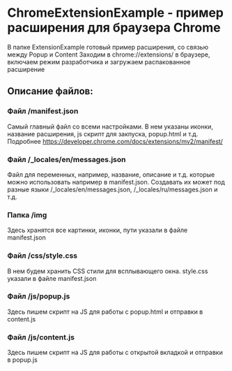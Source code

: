 # ChromeExtensionExample - пример расширения для браузера Chrome
В папке ExtensionExample готовый пример расширения, со связью между Popup и Content
Заходим в chrome://extensions/ в браузере, включаем режим разработчика и загружаем распакованное расширение

## Описание файлов:
### Файл /manifest.json
Cамый главный файл со всеми настройками. В нем указаны иконки, название расширения, js скрипт для закпуска, popup.html и т.д.
Подробнее https://developer.chrome.com/docs/extensions/mv2/manifest/
### Файл /_locales/en/messages.json
Файл для переменных, например, название, описание и т.д. которые можно использовать например в manifest.json.
Создавать их может под разные языки /_locales/en/messages.json, /_locales/ru/messages.json и т.д.
### Папка  /img
Здесь хранятся все картинки, иконки, пути указали в файле manifest.json
### Файл  /css/style.css
В нем будем хранить CSS стили для всплывающего окна. style.css указали в файле manifest.json
### Файл  /js/popup.js
Здесь пишем скрипт на JS для работы с popup.html и отправки в content.js
### Файл  /js/content.js
Здесь пишем скрипт на JS для работы с открытой вкладкой и отправки в popup.js




